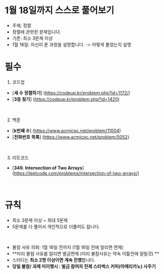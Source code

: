# 1월 18일까지 스스로 풀어보기

- 주제: 정렬
- 정렬에 관련한 문제입니다.
- 기준: 최소 3문제 이상
- 1월 18일: 자신이 푼 과정을 설명합니다. -> 어떻게 풀었는지 설명


# 필수
1. 코드업
- [**세 수 정렬하기**] (https://codeup.kr/problem.php?id=1172/)
- [**3등 찾기**] (https://codeup.kr/problem.php?id=1420)

<BR>
  
2. 백준
- [**k번째 수**] (https://www.acmicpc.net/problem/11004)
- [**전화번호 목록**] (https://www.acmicpc.net/problem/5052)

<BR>

3. 리트코드
- [**349. Intersection of Two Arrays**] (https://leetcode.com/problems/intersection-of-two-arrays/)

<BR>

# 규칙
- 최소 3문제 이상 ~ 최대 5문제
- 5문제를 다 풀어서 개인적으로 더풀어도 됩니다.

<BR>
  
- 불참 사유 의뢰: 1월 16일 전까지 (1월 16일 전에 알리면 면제)
- **미리 불참 사유를 알리면 벌금면제 (미리 불참사유는 약속 이틀전에 알릴것) **
- 스터디는 **최소 2명 이상이면 계속 진행**합니다.
- **당일 불참/ 과제 미이행시 : 벌금 참여자 전체 스타벅스 커피(아메리카노) 사주기**
